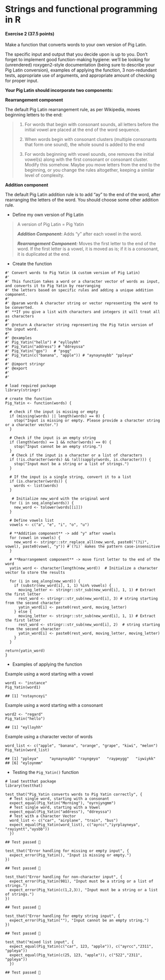 # Strings and functional programming in R

#### **Exercise 2 (37.5 points)**

Make a function that converts words to your own version of Pig Latin.

The specific input and output that you decide upon is up to you. Don’t
forget to implement good function-making hygiene: we’ll be looking for
(unrendered) roxygen2-style documentation (being sure to describe your
Pig Latin conversion), examples of applying the function, 3
non-redundant tests, appropriate use of arguments, and appropriate
amount of checking for proper input.

**Your Pig Latin should incorporate two components:**

**Rearrangement component**

The default Pig Latin rearrangement rule, as per Wikipedia, moves
beginning letters to the end:

> 1.  For words that begin with consonant sounds, all letters before the
>     initial vowel are placed at the end of the word sequence.
>
> 2.  When words begin with consonant clusters (multiple consonants that
>     form one sound), the whole sound is added to the end
>
> 3.  For words beginning with vowel sounds, one removes the initial
>     vowel(s) along with the first consonant or consonant cluster.
>     Modify this somehow. Maybe you move letters from the end to the
>     beginning, or you change the rules altogether, keeping a similar
>     level of complexity.

**Addition component**

The default Pig Latin addition rule is to add “ay” to the end of the
word, after rearranging the letters of the word. You should choose some
other addition rule.

-   Define my own version of Pig Latin

> A version of Pig Latin = Pig Yatin
>
> ***Addition Component*:** Adds “y” after each vowel in the word.
>
> ***Rearrangement Component:*** Moves the first letter to the end of
> the word. If the first letter is a vowel, it is moved as is; if it is
> a consonant, it is duplicated at the end.

-   Create the function

<!-- -->

    #' Convert words to Pig Yatin (A custom version of Pig Latin)
    #'
    #' This function takes a word or a character vector of words as input, and converts it to Pig Yatin by rearranging
    #' the letters based on specific rules and adding a unique addition component.
    #'
    #' @param words A character string or vector representing the word to be converted. 
    #' **If you give a list with characters and integers it will treat all as characters
    #'
    #' @return A character string representing the Pig Yatin version of the input word.
    #'
    #' @examples
    #' Pig_Yatin("hello") # "eylloyhh"
    #' Pig_Yatin("address") # "ddreyssa"
    #' Pig_Yatin("gps")   # "psgg"
    #' Pig_Yatin(c("banana", "apple")) # "aynaynaybb" "ppleya"
    #' 
    #' @import stringr
    #' @export
    #' 
    #'

    # load required package
    library(stringr)

    # create the function
    Pig_Yatin <- function(words) {
      
      # check if the input is missing or empty
      if (missing(words) || length(words) == 0) {
        stop("Input is missing or empty. Please provide a character string or a character vector.")
      }
      
      # Check if the input is an empty string
      if (length(words) == 1 && nchar(words) == 0) {
        stop("Input cannot be an empty string.")
      }
       # Check if the input is a character or a list of characters
      if (!is.character(words) && !all(sapply(words, is.character))) {
        stop("Input must be a string or a list of strings.")
      }
      
      # If the input is a single string, convert it to a list
      if (is.character(words)) {
        words <- list(words)
      }
      
       # Initialize new_word with the original word
      for (i in seq_along(words)) {
        new_word <- tolower(words[[i]])
      }
      
      # Define vowels list 
      vowels <- c("a", "e", "i", "o", "u")

      # **Addition component** -> add "y" after vowels
      for (vowel in vowels) {
        new_word <- stringr::str_replace_all(new_word, paste0("(?i)", vowel), paste0(vowel, "y")) #`(?i)` makes the pattern case-insensitive
      }
      
      # **Rearrangement component** -> move first letter to the end of the word
      yatin_word <- character(length(new_word))  # Initialize a character vector to store the results
      
      for (i in seq_along(new_word)) {
        if (substr(new_word[i], 1, 1) %in% vowels) {
          moving_letter <- stringr::str_sub(new_word[i], 1, 1) # Extract the first letter
          rest_word <- stringr::str_sub(new_word[i], 3) # string starting from the second character
          yatin_word[i] <- paste0(rest_word, moving_letter)
        } else {
          moving_letter <- stringr::str_sub(new_word[i], 1, 1) # Extract the first letter
          rest_word <- stringr::str_sub(new_word[i], 2)  # string starting from the second character
          yatin_word[i] <- paste0(rest_word, moving_letter, moving_letter)
        }
      }

    return(yatin_word)
    }

-   Examples of applying the function

Example using a word starting with a vowel

    word1 <- "instance"
    Pig_Yatin(word1)

    ## [1] "nstaynceyi"

Example using a word starting with a consonant

    word2 <- "regard"
    Pig_Yatin("hello")

    ## [1] "eylloyhh"

Example using a character vector of words

    word_list <- c("apple", "banana", "orange", "grape", "kiwi", "melon")
    Pig_Yatin(word_list)

    ## [1] "ppleya"     "aynaynaybb" "rayngeyo"   "raypeygg"   "iywiykk"   
    ## [6] "eyloynmm"

-   Testing the `Pig_Yatin()` function

<!-- -->

    # load testthat package
    library(testthat)

    test_that("Pig_Yatin converts words to Pig Yatin correctly", {
      # Test single word, starting with a consonant
      expect_equal(Pig_Yatin("Morning"), "oyrniyngmm")
      # Test single word, starting with a Vowel
      expect_equal(Pig_Yatin("address"), "ddreyssa")
      # Test with a Character Vector
      word_list <- c("car", "airplane", "train", "bus")
      expect_equal(Pig_Yatin(word_list), c("ayrcc","iyrplayneya", "rayiyntt","uysbb"))
      })

    ## Test passed 🌈

    test_that("Error handling for missing or empty input", {
      expect_error(Pig_Yatin(), "Input is missing or empty.")
    })

    ## Test passed 🎉

    test_that("Error handling for non-character input", {
      expect_error(Pig_Yatin(981), "Input must be a string or a list of strings.")
      expect_error(Pig_Yatin(c(1,2,3)), "Input must be a string or a list of strings.")
    })

    ## Test passed 🎊

    test_that("Error handling for empty string input", {
      expect_error(Pig_Yatin(""), "Input cannot be an empty string.")
    })

    ## Test passed 🌈

    test_that("mixed list input", {
      expect_equal(Pig_Yatin(c("car", 123, "apple")), c("ayrcc","2311", "ppleya"))
      expect_equal(Pig_Yatin(c(25, 123, "apple")), c("522","2311", "ppleya"))
      })

    ## Test passed 🎊
